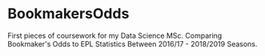 # BookmakersOdds
First pieces of coursework for my Data Science MSc. Comparing Bookmaker's Odds to EPL Statistics Between 2016/17 - 2018/2019 Seasons.
